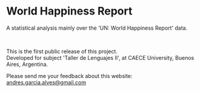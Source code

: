 # World Happiness Report
A statistical analysis mainly over the 'UN: World Happiness Report' data.

&nbsp;

This is the first public release of this project.  
Developed for subject 'Taller de Lenguajes II', at CAECE University, Buenos Aires, Argentina.  

Please send me your feedback about this website: andres.garcia.alves@gmail.com
